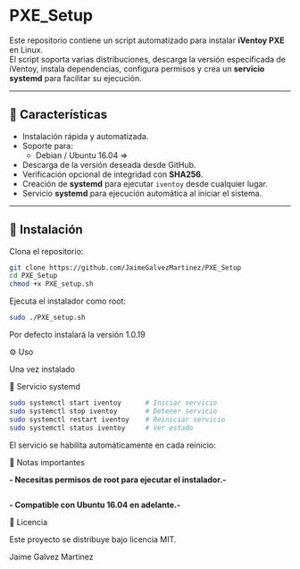 # PXE_Setup


Este repositorio contiene un script automatizado para instalar **iVentoy PXE** en Linux.  
El script soporta varias distribuciones, descarga la versión especificada de iVentoy, instala dependencias, configura permisos y crea un **servicio systemd** para facilitar su ejecución.

---

## 📌 Características

- Instalación rápida y automatizada.
- Soporte para:
  - Debian / Ubuntu 16.04 =>
- Descarga de la versión deseada desde GitHub.
- Verificación opcional de integridad con **SHA256**.
- Creación de **systemd** para ejecutar `iventoy` desde cualquier lugar.
- Servicio **systemd** para ejecución automática al iniciar el sistema.

---

## 🚀 Instalación

Clona el repositorio:

```bash
git clone https://github.com/JaimeGalvezMartinez/PXE_Setup
cd PXE_Setup
chmod +x PXE_setup.sh
````
Ejecuta el instalador como root:

```bash
sudo ./PXE_setup.sh
```
Por defecto instalará la versión 1.0.19

⚙️ Uso

Una vez instalado

🔹 Servicio systemd

```bash
sudo systemctl start iventoy      # Iniciar servicio
sudo systemctl stop iventoy       # Detener servicio
sudo systemctl restart iventoy    # Reiniciar servicio
sudo systemctl status iventoy     # Ver estado

```
El servicio se habilita automáticamente en cada reinicio:

📝 Notas importantes

**- Necesitas permisos de root para ejecutar el instalador.-**
<pre></pre>
**- Compatible con Ubuntu 16.04 en adelante.-**

📄 Licencia

Este proyecto se distribuye bajo licencia MIT.

Jaime Galvez Martinez
